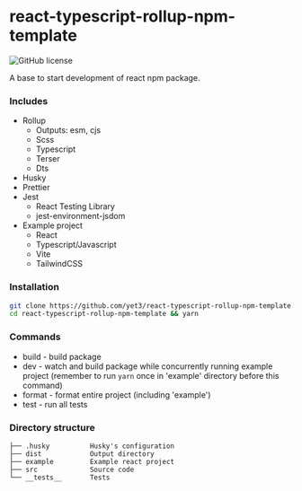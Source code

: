 # react-typescript-rollup-npm-template
![GitHub license](https://img.shields.io/github/license/yet3/react-typescript-rollup-npm-template?style=flat)

A base to start development of react npm package.

### Includes
- Rollup
  - Outputs: esm, cjs
  - Scss
  - Typescript
  - Terser
  - Dts
- Husky
- Prettier
- Jest
  - React Testing Library
  - jest-environment-jsdom
- Example project
  - React
  - Typescript/Javascript
  - Vite
  - TailwindCSS

### Installation
```sh
git clone https://github.com/yet3/react-typescript-rollup-npm-template.git
cd react-typescript-rollup-npm-template && yarn
```

### Commands
- build - build package
- dev - watch and build package while concurrently running example project (remember to run ```yarn``` once in 'example' directory before this command)
- format - format entire project (including 'example')
- test - run all tests

### Directory structure
```tree
├── .husky          Husky's configuration
├── dist            Output directory
├── example         Example react project
├── src             Source code
└── __tests__       Tests
```
